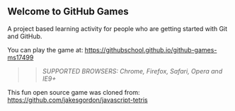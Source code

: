 ## Welcome to GitHub Games

A project based learning activity for people who are getting started with Git and GitHub.

You can play the game at: https://githubschool.github.io/github-games-ms17499

>> _*SUPPORTED BROWSERS*: Chrome, Firefox, Safari, Opera and IE9+_

This fun open source game was cloned from: https://github.com/jakesgordon/javascript-tetris
